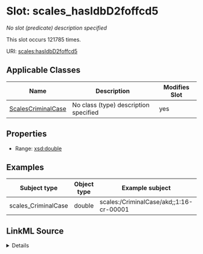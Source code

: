 

# Slot: scales_hasIdbD2foffcd5


_No slot (predicate) description specified_






This slot occurs 121785 times.


URI: [scales:hasIdbD2foffcd5](http://schemas.scales-okn.org/rdf/scales#hasIdbD2foffcd5)



<!-- no inheritance hierarchy -->





## Applicable Classes

| Name | Description | Modifies Slot |
| --- | --- | --- |
| [ScalesCriminalCase](../classes/ScalesCriminalCase.md) | No class (type) description specified |  yes  |







## Properties

* Range: [xsd:double](http://www.w3.org/2001/XMLSchema#double)






## Examples

| Subject type | Object type | Example subject | Example object | Occurrences |
| --- | --- | --- | --- | --- |
| scales_CriminalCase | double | scales:/CriminalCase/akd;;1:16-cr-00001 | -8.0 | 121785 |




## LinkML Source

<details>

```yaml
name: scales_hasIdbD2foffcd5
annotations:
  count:
    tag: count
    value: 121785
description: No slot (predicate) description specified
examples:
- object:
    example_object: '-8.0'
    example_object_type: double
    example_predicate: scales:hasIdbD2foffcd5
    example_subject: scales:/CriminalCase/akd;;1:16-cr-00001
    example_subject_type: scales_CriminalCase
from_schema: scales-kg
rank: 1000
slot_uri: scales:hasIdbD2foffcd5
alias: scales_hasIdbD2foffcd5
domain_of:
- scales_CriminalCase
range: double

```
</details>